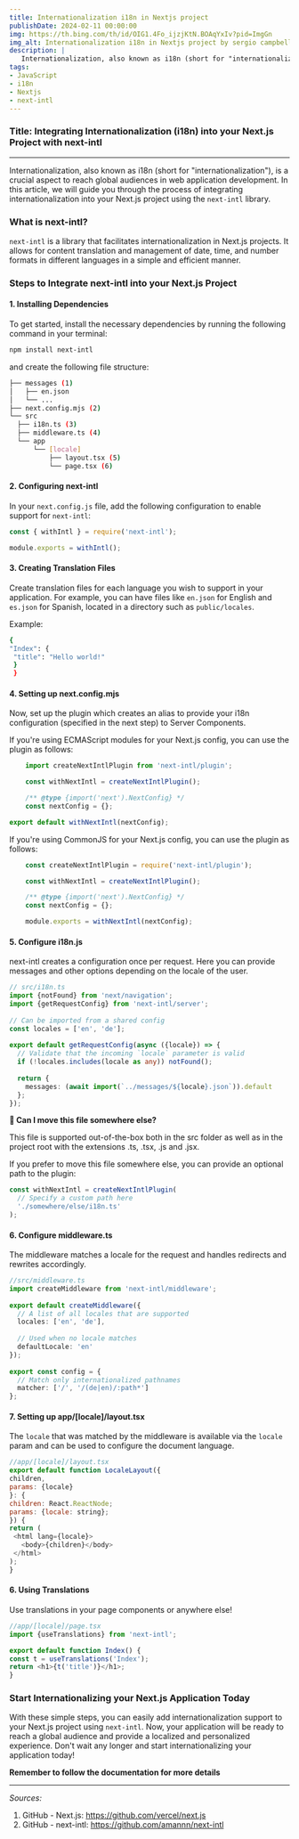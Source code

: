 ```yaml
---
title: Internationalization i18n in Nextjs project
publishDate: 2024-02-11 00:00:00
img: https://th.bing.com/th/id/OIG1.4Fo_ijzjKtN.BOAqYxIv?pid=ImgGn
img_alt: Internationalization i18n in Nextjs project by sergio campbell dev
description: |
   Internationalization, also known as i18n (short for "internationalization"), is a crucial aspect to reach global audiences in web application development. In this article, we will guide you through the process of integrating internationalization into your Next.js project using the `next-intl` library.
tags:
- JavaScript
- i18n
- Nextjs
- next-intl
---
```


### Title: Integrating Internationalization (i18n) into your Next.js Project with next-intl

---

Internationalization, also known as i18n (short for "internationalization"), is a crucial aspect to reach global audiences in web application development. In this article, we will guide you through the process of integrating internationalization into your Next.js project using the `next-intl` library.

### What is next-intl?

`next-intl` is a library that facilitates internationalization in Next.js projects. It allows for content translation and management of date, time, and number formats in different languages in a simple and efficient manner.

### Steps to Integrate next-intl into your Next.js Project

#### 1. Installing Dependencies

   To get started, install the necessary dependencies by running the following command in your terminal:

   ```bash
   npm install next-intl
   ```

 and create the following file structure:

  ````bash
 ├── messages (1)
│   ├── en.json
│   └── ...
├── next.config.mjs (2)
└── src
    ├── i18n.ts (3)
    ├── middleware.ts (4)
    └── app
        └── [locale]
            ├── layout.tsx (5)
            └── page.tsx (6)
  ````

#### 2. Configuring next-intl

   In your `next.config.js` file, add the following configuration to enable support for `next-intl`:

   ```javascript
   const { withIntl } = require('next-intl');

   module.exports = withIntl();
   ```

#### 3. Creating Translation Files

   Create translation files for each language you wish to support in your application. For example, you can have files like `en.json` for English and `es.json` for Spanish, located in a directory such as `public/locales`.

   Example:

   ````bash
   {
  "Index": {
    "title": "Hello world!"
    }
    }
   ````

#### 4. Setting up next.config.mjs

Now, set up the plugin which creates an alias to provide your i18n configuration (specified in the next step) to Server Components.

If you're using ECMAScript modules for your Next.js config, you can use the plugin as follows:

```javascript
    import createNextIntlPlugin from 'next-intl/plugin';

    const withNextIntl = createNextIntlPlugin();

    /** @type {import('next').NextConfig} */
    const nextConfig = {};

export default withNextIntl(nextConfig);
```

If you're using CommonJS for your Next.js config, you can use the plugin as follows:

```javascript
    const createNextIntlPlugin = require('next-intl/plugin');

    const withNextIntl = createNextIntlPlugin();

    /** @type {import('next').NextConfig} */
    const nextConfig = {};

    module.exports = withNextIntl(nextConfig);
```

#### 5. Configure i18n.js

next-intl creates a configuration once per request. Here you can provide messages and other options depending on the locale of the user.

```typescript
// src/i18n.ts
import {notFound} from 'next/navigation';
import {getRequestConfig} from 'next-intl/server';
 
// Can be imported from a shared config
const locales = ['en', 'de'];
 
export default getRequestConfig(async ({locale}) => {
  // Validate that the incoming `locale` parameter is valid
  if (!locales.includes(locale as any)) notFound();
 
  return {
    messages: (await import(`../messages/${locale}.json`)).default
  };
});
```

**🚨 Can I move this file somewhere else?**

This file is supported out-of-the-box both in the src folder as well as in the project root with the extensions .ts, .tsx, .js and .jsx.

If you prefer to move this file somewhere else, you can provide an optional path to the plugin:

```typescript
const withNextIntl = createNextIntlPlugin(
  // Specify a custom path here
  './somewhere/else/i18n.ts'
);
```

#### 6. Configure middleware.ts

The middleware matches a locale for the request and handles redirects and rewrites accordingly.

```typescript
//src/middleware.ts
import createMiddleware from 'next-intl/middleware';
 
export default createMiddleware({
  // A list of all locales that are supported
  locales: ['en', 'de'],
 
  // Used when no locale matches
  defaultLocale: 'en'
});
 
export const config = {
  // Match only internationalized pathnames
  matcher: ['/', '/(de|en)/:path*']
};
```

#### 7. Setting up app/[locale]/layout.tsx

   The `locale` that was matched by the middleware is available via the `locale` param and can be used to configure the document language.

   ```javascript
   //app/[locale]/layout.tsx
   export default function LocaleLayout({
  children,
  params: {locale}
}: {
  children: React.ReactNode;
  params: {locale: string};
}) {
  return (
    <html lang={locale}>
      <body>{children}</body>
    </html>
  );
}
   ```

#### 6. Using Translations

   Use translations in your page components or anywhere else!

   ```typescript
   //app/[locale]/page.tsx
   import {useTranslations} from 'next-intl';
 
export default function Index() {
  const t = useTranslations('Index');
  return <h1>{t('title')}</h1>;
}
   ```

### Start Internationalizing your Next.js Application Today

With these simple steps, you can easily add internationalization support to your Next.js project using `next-intl`. Now, your application will be ready to reach a global audience and provide a localized and personalized experience.
Don't wait any longer and start internationalizing your application today!

**Remember to follow the documentation for more details**

---

*Sources:*

1. GitHub - Next.js: <https://github.com/vercel/next.js>
2. GitHub - next-intl: <https://github.com/amannn/next-intl>

